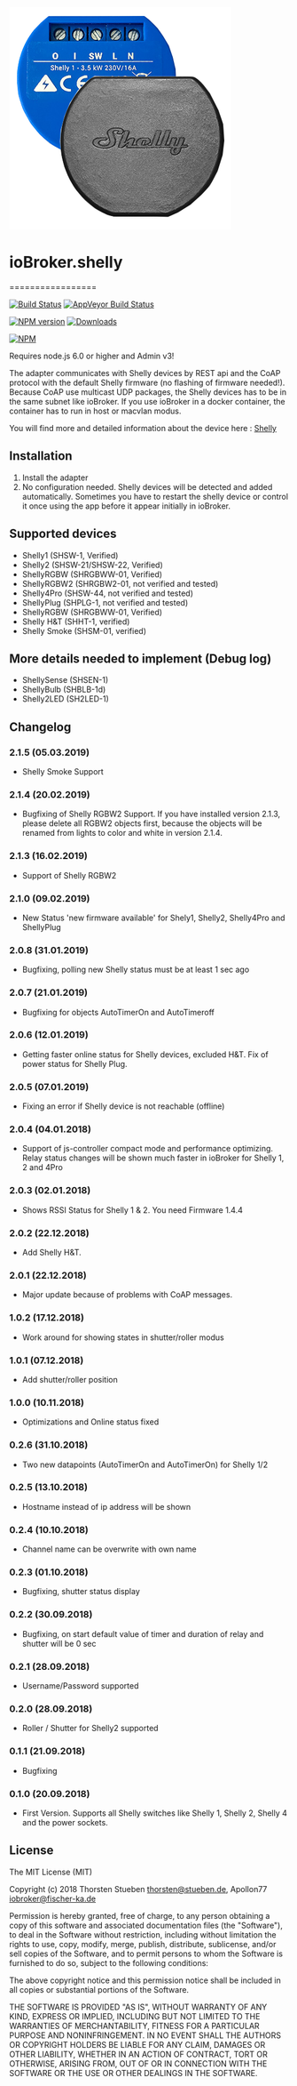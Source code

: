 ![Logo](admin/shelly.png)
# ioBroker.shelly
=================

[![Build Status](https://travis-ci.org/schmupu/ioBroker.shelly.svg?branch=master)](https://travis-ci.org/schmupu/ioBroker.shelly)
[![AppVeyor Build Status](https://ci.appveyor.com/api/projects/status/github/schmupu/ioBroker.shelly?branch=master&svg=true)](https://ci.appveyor.com/project/schmupu/ioBroker-shelly/)

[![NPM version](http://img.shields.io/npm/v/iobroker.shelly.svg)](https://www.npmjs.com/package/iobroker.shelly)
[![Downloads](https://img.shields.io/npm/dm/iobroker.shelly.svg)](https://www.npmjs.com/package/iobroker.shelly)

[![NPM](https://nodei.co/npm/iobroker.shelly.png?downloads=true)](https://nodei.co/npm/iobroker.shelly/)

Requires node.js 6.0 or higher and Admin v3!

The adapter communicates with Shelly devices by REST api and the CoAP protocol with the default Shelly firmware (no flashing of firmware needed!).
Because CoAP use multicast UDP packages, the Shelly devices has to be in the same subnet like ioBroker.
If you use ioBroker in a docker container, the container has to run in host or macvlan modus.  

You will find more and detailed information about the device here : [Shelly](https://shelly.cloud/)

## Installation

1. Install the adapter
2. No configuration needed. Shelly devices will be detected and added automatically. Sometimes you have to restart the shelly device or control it once using the app before it appear initially in ioBroker.

## Supported devices
* Shelly1 (SHSW-1, Verified)
* Shelly2 (SHSW-21/SHSW-22, Verified)
* ShellyRGBW (SHRGBWW-01, Verified)
* ShellyRGBW2 (SHRGBW2-01, not verified and tested)
* Shelly4Pro (SHSW-44, not verified and tested)
* ShellyPlug (SHPLG-1, not verified and tested) 
* ShellyRGBW (SHRGBWW-01, Verified)
* Shelly H&T (SHHT-1, verified)
* Shelly Smoke (SHSM-01, verified)

## More details needed to implement (Debug log)
* ShellySense (SHSEN-1)
* ShellyBulb (SHBLB-1d)
* Shelly2LED (SH2LED-1)

## Changelog

### 2.1.5 (05.03.2019)
* Shelly Smoke Support

### 2.1.4 (20.02.2019)
* Bugfixing of Shelly RGBW2 Support. If you have installed version 2.1.3, please delete all RGBW2 objects first, because the objects will be renamed from lights to color and white in version 2.1.4.   

### 2.1.3 (16.02.2019)
* Support of Shelly RGBW2

### 2.1.0 (09.02.2019)
* New Status 'new firmware available' for Shely1, Shelly2, Shelly4Pro and ShellyPlug 

### 2.0.8 (31.01.2019)
* Bugfixing, polling new Shelly status must be at least 1 sec ago 

### 2.0.7 (21.01.2019)
* Bugfixing for objects AutoTimerOn and AutoTimeroff

### 2.0.6 (12.01.2019)
* Getting faster online status for Shelly devices, excluded H&T. Fix of power status for Shelly Plug.

### 2.0.5 (07.01.2019)
* Fixing an error if Shelly device is not reachable (offline)

### 2.0.4 (04.01.2018)
* Support of js-controller compact mode and performance optimizing. Relay status changes will be shown much faster in ioBroker for Shelly 1, 2 and 4Pro

### 2.0.3 (02.01.2018)
* Shows RSSI Status for Shelly 1 & 2. You need Firmware 1.4.4 

### 2.0.2 (22.12.2018)
* Add Shelly H&T. 

### 2.0.1 (22.12.2018)
* Major update because of problems with CoAP messages. 

### 1.0.2 (17.12.2018)
* Work around for showing states in shutter/roller modus

### 1.0.1 (07.12.2018)
* Add shutter/roller position

### 1.0.0 (10.11.2018)
* Optimizations and Online status fixed

### 0.2.6 (31.10.2018)
* Two new datapoints (AutoTimerOn and AutoTimerOn) for Shelly 1/2

### 0.2.5 (13.10.2018)
* Hostname instead of ip address will be shown

### 0.2.4 (10.10.2018)
* Channel name can be overwrite with own name

### 0.2.3 (01.10.2018)
* Bugfixing, shutter status display

### 0.2.2 (30.09.2018)
* Bugfixing, on start default value of timer and duration of relay and shutter will be 0 sec

### 0.2.1 (28.09.2018)
* Username/Password supported

### 0.2.0 (28.09.2018)
* Roller / Shutter for Shelly2 supported

### 0.1.1 (21.09.2018)
* Bugfixing

### 0.1.0 (20.09.2018)
* First Version. Supports all Shelly switches like Shelly 1, Shelly 2, Shelly 4 and the power sockets.


## License
The MIT License (MIT)

Copyright (c) 2018 Thorsten Stueben <thorsten@stueben.de>, Apollon77 <iobroker@fischer-ka.de>

Permission is hereby granted, free of charge, to any person obtaining a copy
of this software and associated documentation files (the "Software"), to deal
in the Software without restriction, including without limitation the rights
to use, copy, modify, merge, publish, distribute, sublicense, and/or sell
copies of the Software, and to permit persons to whom the Software is
furnished to do so, subject to the following conditions:

The above copyright notice and this permission notice shall be included in
all copies or substantial portions of the Software.

THE SOFTWARE IS PROVIDED "AS IS", WITHOUT WARRANTY OF ANY KIND, EXPRESS OR
IMPLIED, INCLUDING BUT NOT LIMITED TO THE WARRANTIES OF MERCHANTABILITY,
FITNESS FOR A PARTICULAR PURPOSE AND NONINFRINGEMENT. IN NO EVENT SHALL THE
AUTHORS OR COPYRIGHT HOLDERS BE LIABLE FOR ANY CLAIM, DAMAGES OR OTHER
LIABILITY, WHETHER IN AN ACTION OF CONTRACT, TORT OR OTHERWISE, ARISING FROM,
OUT OF OR IN CONNECTION WITH THE SOFTWARE OR THE USE OR OTHER DEALINGS IN
THE SOFTWARE.
